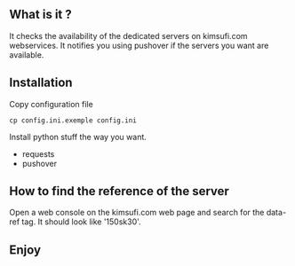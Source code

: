 ## What is it ?

It checks the availability of the dedicated servers on kimsufi.com webservices.
It notifies you using pushover if the servers you want are available.

## Installation

Copy configuration file
```
cp config.ini.exemple config.ini
```

Install python stuff the way you want.

* requests
* pushover

## How to find the reference of the server

Open a web console on the kimsufi.com web page and search for the data-ref tag. It should look like '150sk30'.

## Enjoy
